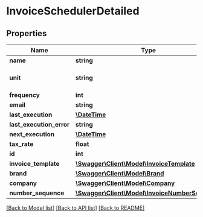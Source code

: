 # InvoiceSchedulerDetailed

## Properties
Name | Type | Description | Notes
------------ | ------------- | ------------- | -------------
**name** | **string** |  | 
**unit** | **string** |  | [default to 'month']
**frequency** | **int** |  | 
**email** | **string** |  | 
**last_execution** | [**\DateTime**](\DateTime.md) |  | [optional] 
**last_execution_error** | **string** |  | [optional] 
**next_execution** | [**\DateTime**](\DateTime.md) |  | [optional] 
**tax_rate** | **float** |  | [optional] 
**id** | **int** |  | [optional] 
**invoice_template** | [**\Swagger\Client\Model\InvoiceTemplate**](InvoiceTemplate.md) |  | [optional] 
**brand** | [**\Swagger\Client\Model\Brand**](Brand.md) |  | 
**company** | [**\Swagger\Client\Model\Company**](Company.md) |  | 
**number_sequence** | [**\Swagger\Client\Model\InvoiceNumberSequence**](InvoiceNumberSequence.md) |  | [optional] 

[[Back to Model list]](../README.md#documentation-for-models) [[Back to API list]](../README.md#documentation-for-api-endpoints) [[Back to README]](../README.md)


